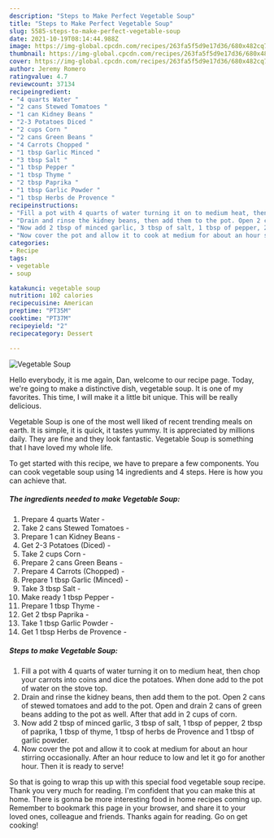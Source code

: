 ```yaml
---
description: "Steps to Make Perfect Vegetable Soup"
title: "Steps to Make Perfect Vegetable Soup"
slug: 5585-steps-to-make-perfect-vegetable-soup
date: 2021-10-19T08:14:44.988Z
image: https://img-global.cpcdn.com/recipes/263fa5f5d9e17d36/680x482cq70/vegetable-soup-recipe-main-photo.jpg
thumbnail: https://img-global.cpcdn.com/recipes/263fa5f5d9e17d36/680x482cq70/vegetable-soup-recipe-main-photo.jpg
cover: https://img-global.cpcdn.com/recipes/263fa5f5d9e17d36/680x482cq70/vegetable-soup-recipe-main-photo.jpg
author: Jeremy Romero
ratingvalue: 4.7
reviewcount: 37134
recipeingredient:
- "4 quarts Water "
- "2 cans Stewed Tomatoes "
- "1 can Kidney Beans "
- "2-3 Potatoes Diced "
- "2 cups Corn "
- "2 cans Green Beans "
- "4 Carrots Chopped "
- "1 tbsp Garlic Minced "
- "3 tbsp Salt "
- "1 tbsp Pepper "
- "1 tbsp Thyme "
- "2 tbsp Paprika "
- "1 tbsp Garlic Powder "
- "1 tbsp Herbs de Provence "
recipeinstructions:
- "Fill a pot with 4 quarts of water turning it on to medium heat, then chop your carrots into coins and dice the potatoes. When done add to the pot of water on the stove top."
- "Drain and rinse the kidney beans, then add them to the pot. Open 2 cans of stewed tomatoes and add to the pot. Open and drain 2 cans of green beans adding to the pot as well. After that add in 2 cups of corn."
- "Now add 2 tbsp of minced garlic, 3 tbsp of salt, 1 tbsp of pepper, 2 tbsp of paprika, 1 tbsp of thyme, 1 tbsp of herbs de Provence and 1 tbsp of garlic powder."
- "Now cover the pot and allow it to cook at medium for about an hour stirring occasionally. After an hour reduce to low and let it go for another hour. Then it is ready to serve!"
categories:
- Recipe
tags:
- vegetable
- soup

katakunci: vegetable soup 
nutrition: 102 calories
recipecuisine: American
preptime: "PT35M"
cooktime: "PT37M"
recipeyield: "2"
recipecategory: Dessert

---
```



![Vegetable Soup](https://img-global.cpcdn.com/recipes/263fa5f5d9e17d36/680x482cq70/vegetable-soup-recipe-main-photo.jpg)

Hello everybody, it is me again, Dan, welcome to our recipe page. Today, we're going to make a distinctive dish, vegetable soup. It is one of my favorites. This time, I will make it a little bit unique. This will be really delicious.



Vegetable Soup is one of the most well liked of recent trending meals on earth. It is simple, it is quick, it tastes yummy. It is appreciated by millions daily. They are fine and they look fantastic. Vegetable Soup is something that I have loved my whole life.


To get started with this recipe, we have to prepare a few components. You can cook vegetable soup using 14 ingredients and 4 steps. Here is how you can achieve that.

<!--inarticleads1-->

##### The ingredients needed to make Vegetable Soup:

1. Prepare 4 quarts Water -
1. Take 2 cans Stewed Tomatoes -
1. Prepare 1 can Kidney Beans -
1. Get 2-3 Potatoes (Diced) -
1. Take 2 cups Corn -
1. Prepare 2 cans Green Beans -
1. Prepare 4 Carrots (Chopped) -
1. Prepare 1 tbsp Garlic (Minced) -
1. Take 3 tbsp Salt -
1. Make ready 1 tbsp Pepper -
1. Prepare 1 tbsp Thyme -
1. Get 2 tbsp Paprika -
1. Take 1 tbsp Garlic Powder -
1. Get 1 tbsp Herbs de Provence -




<!--inarticleads2-->

##### Steps to make Vegetable Soup:

1. Fill a pot with 4 quarts of water turning it on to medium heat, then chop your carrots into coins and dice the potatoes. When done add to the pot of water on the stove top.
1. Drain and rinse the kidney beans, then add them to the pot. Open 2 cans of stewed tomatoes and add to the pot. Open and drain 2 cans of green beans adding to the pot as well. After that add in 2 cups of corn.
1. Now add 2 tbsp of minced garlic, 3 tbsp of salt, 1 tbsp of pepper, 2 tbsp of paprika, 1 tbsp of thyme, 1 tbsp of herbs de Provence and 1 tbsp of garlic powder.
1. Now cover the pot and allow it to cook at medium for about an hour stirring occasionally. After an hour reduce to low and let it go for another hour. Then it is ready to serve!




So that is going to wrap this up with this special food vegetable soup recipe. Thank you very much for reading. I'm confident that you can make this at home. There is gonna be more interesting food in home recipes coming up. Remember to bookmark this page in your browser, and share it to your loved ones, colleague and friends. Thanks again for reading. Go on get cooking!
